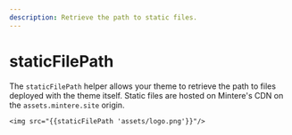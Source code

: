 ```yaml
---
description: Retrieve the path to static files.
---
```


# staticFilePath

The `staticFilePath` helper allows your theme to retrieve the path to files deployed with the theme itself. Static files are hosted on Mintere's CDN on the `assets.mintere.site` origin.

```markup
<img src="{{staticFilePath 'assets/logo.png'}}"/>
```



